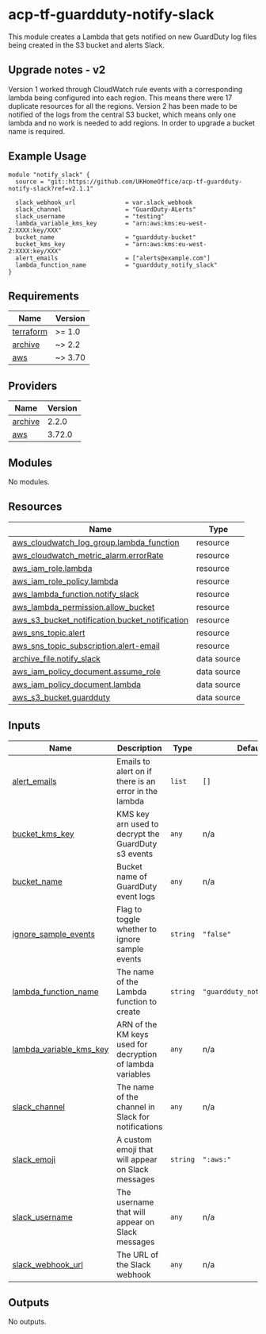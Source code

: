 # acp-tf-guardduty-notify-slack

This module creates a Lambda that gets notified on new GuardDuty log files being created in the S3 bucket and alerts Slack.


## Upgrade notes - v2

Version 1 worked through CloudWatch rule events with a corresponding lambda being configured into each region. This means there were 17 duplicate resources for all the regions.
Version 2 has been made to be notified of the logs from the central S3 bucket, which means only one lambda and no work is needed to add regions. In order to upgrade a bucket name is required.


## Example Usage

```
module "notify_slack" {
  source = "git::https://github.com/UKHomeOffice/acp-tf-guardduty-notify-slack?ref=v2.1.1"

  slack_webhook_url              = var.slack_webhook
  slack_channel                  = "GuardDuty-ALerts"
  slack_username                 = "testing"
  lambda_variable_kms_key        = "arn:aws:kms:eu-west-2:XXXX:key/XXX"
  bucket_name                    = "guardduty-bucket"
  bucket_kms_key                 = "arn:aws:kms:eu-west-2:XXXX:key/XXX"
  alert_emails                   = ["alerts@example.com"]
  lambda_function_name           = "guardduty_notify_slack"
}
```

<!-- BEGIN_TF_DOCS -->
## Requirements

| Name | Version |
|------|---------|
| <a name="requirement_terraform"></a> [terraform](#requirement\_terraform) | >= 1.0 |
| <a name="requirement_archive"></a> [archive](#requirement\_archive) | ~> 2.2 |
| <a name="requirement_aws"></a> [aws](#requirement\_aws) | ~> 3.70 |

## Providers

| Name | Version |
|------|---------|
| <a name="provider_archive"></a> [archive](#provider\_archive) | 2.2.0 |
| <a name="provider_aws"></a> [aws](#provider\_aws) | 3.72.0 |

## Modules

No modules.

## Resources

| Name | Type |
|------|------|
| [aws_cloudwatch_log_group.lambda_function](https://registry.terraform.io/providers/hashicorp/aws/latest/docs/resources/cloudwatch_log_group) | resource |
| [aws_cloudwatch_metric_alarm.errorRate](https://registry.terraform.io/providers/hashicorp/aws/latest/docs/resources/cloudwatch_metric_alarm) | resource |
| [aws_iam_role.lambda](https://registry.terraform.io/providers/hashicorp/aws/latest/docs/resources/iam_role) | resource |
| [aws_iam_role_policy.lambda](https://registry.terraform.io/providers/hashicorp/aws/latest/docs/resources/iam_role_policy) | resource |
| [aws_lambda_function.notify_slack](https://registry.terraform.io/providers/hashicorp/aws/latest/docs/resources/lambda_function) | resource |
| [aws_lambda_permission.allow_bucket](https://registry.terraform.io/providers/hashicorp/aws/latest/docs/resources/lambda_permission) | resource |
| [aws_s3_bucket_notification.bucket_notification](https://registry.terraform.io/providers/hashicorp/aws/latest/docs/resources/s3_bucket_notification) | resource |
| [aws_sns_topic.alert](https://registry.terraform.io/providers/hashicorp/aws/latest/docs/resources/sns_topic) | resource |
| [aws_sns_topic_subscription.alert-email](https://registry.terraform.io/providers/hashicorp/aws/latest/docs/resources/sns_topic_subscription) | resource |
| [archive_file.notify_slack](https://registry.terraform.io/providers/hashicorp/archive/latest/docs/data-sources/file) | data source |
| [aws_iam_policy_document.assume_role](https://registry.terraform.io/providers/hashicorp/aws/latest/docs/data-sources/iam_policy_document) | data source |
| [aws_iam_policy_document.lambda](https://registry.terraform.io/providers/hashicorp/aws/latest/docs/data-sources/iam_policy_document) | data source |
| [aws_s3_bucket.guardduty](https://registry.terraform.io/providers/hashicorp/aws/latest/docs/data-sources/s3_bucket) | data source |

## Inputs

| Name | Description | Type | Default | Required |
|------|-------------|------|---------|:--------:|
| <a name="input_alert_emails"></a> [alert\_emails](#input\_alert\_emails) | Emails to alert on if there is an error in the lambda | `list` | `[]` | no |
| <a name="input_bucket_kms_key"></a> [bucket\_kms\_key](#input\_bucket\_kms\_key) | KMS key arn used to decrypt the GuardDuty s3 events | `any` | n/a | yes |
| <a name="input_bucket_name"></a> [bucket\_name](#input\_bucket\_name) | Bucket name of GuardDuty event logs | `any` | n/a | yes |
| <a name="input_ignore_sample_events"></a> [ignore\_sample\_events](#input\_ignore\_sample\_events) | Flag to toggle whether to ignore sample events | `string` | `"false"` | no |
| <a name="input_lambda_function_name"></a> [lambda\_function\_name](#input\_lambda\_function\_name) | The name of the Lambda function to create | `string` | `"guardduty_notify_slack"` | no |
| <a name="input_lambda_variable_kms_key"></a> [lambda\_variable\_kms\_key](#input\_lambda\_variable\_kms\_key) | ARN of the KM keys used for decryption of lambda variables | `any` | n/a | yes |
| <a name="input_slack_channel"></a> [slack\_channel](#input\_slack\_channel) | The name of the channel in Slack for notifications | `any` | n/a | yes |
| <a name="input_slack_emoji"></a> [slack\_emoji](#input\_slack\_emoji) | A custom emoji that will appear on Slack messages | `string` | `":aws:"` | no |
| <a name="input_slack_username"></a> [slack\_username](#input\_slack\_username) | The username that will appear on Slack messages | `any` | n/a | yes |
| <a name="input_slack_webhook_url"></a> [slack\_webhook\_url](#input\_slack\_webhook\_url) | The URL of the  Slack webhook | `any` | n/a | yes |

## Outputs

No outputs.
<!-- END_TF_DOCS -->